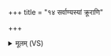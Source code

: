 +++
title = "१४ सर्वाण्यस्यां क्रूराणि"

+++
<details><summary>मूलम् (VS)</summary>

सर्वा॑ण्यस्यां क्रू॒राणि॒ सर्वे॑ पुरुषव॒धाः ॥
</details>